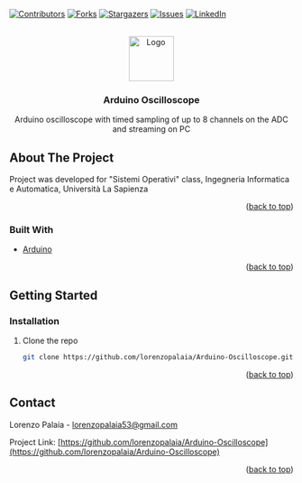 [![Contributors][contributors-shield]][contributors-url]
[![Forks][forks-shield]][forks-url]
[![Stargazers][stars-shield]][stars-url]
[![Issues][issues-shield]][issues-url]
[![LinkedIn][linkedin-shield]][linkedin-url]

<div id="top"></div>

<br />
<div align="center">
  <a href="https://github.com/lorenzopalaia/Arduino-Oscilloscope">
    <img src="https://brandslogos.com/wp-content/uploads/images/large/arduino-logo-1.png" alt="Logo" width="80" height="80">
  </a>

<h3 align="center">Arduino Oscilloscope</h3>

  <p align="center">
    Arduino oscilloscope with timed sampling of up to 8 channels on the ADC and streaming on PC
    <br />
  </p>
</div>



<!-- ABOUT THE PROJECT -->
## About The Project

Project was developed for "Sistemi Operativi" class, Ingegneria Informatica e Automatica, Università La Sapienza

<p align="right">(<a href="#top">back to top</a>)</p>



### Built With

* [Arduino](https://www.arduino.cc/)

<p align="right">(<a href="#top">back to top</a>)</p>



<!-- GETTING STARTED -->
## Getting Started

### Installation

1. Clone the repo
   ```sh
   git clone https://github.com/lorenzopalaia/Arduino-Oscilloscope.git
   ```
   
<p align="right">(<a href="#top">back to top</a>)</p>



<!-- CONTACT -->
## Contact

Lorenzo Palaia - lorenzopalaia53@gmail.com

Project Link: [https://github.com/lorenzopalaia/Arduino-Oscilloscope](https://github.com/lorenzopalaia/Arduino-Oscilloscope)

<p align="right">(<a href="#top">back to top</a>)</p>



<!-- MARKDOWN LINKS & IMAGES -->
<!-- https://www.markdownguide.org/basic-syntax/#reference-style-links -->
[contributors-shield]: https://img.shields.io/github/contributors/lorenzopalaia/Arduino-Oscilloscope.svg?style=for-the-badge
[contributors-url]: https://github.com/lorenzopalaia/Arduino-Oscilloscope/graphs/contributors
[forks-shield]: https://img.shields.io/github/forks/lorenzopalaia/Arduino-Oscilloscope.svg?style=for-the-badge
[forks-url]: https://github.com/lorenzopalaia/Arduino-Oscilloscope/network/members
[stars-shield]: https://img.shields.io/github/stars/lorenzopalaia/Arduino-Oscilloscope.svg?style=for-the-badge
[stars-url]: https://github.com/lorenzopalaia/Arduino-Oscilloscope/stargazers
[issues-shield]: https://img.shields.io/github/issues/lorenzopalaia/Arduino-Oscilloscope.svg?style=for-the-badge
[issues-url]: https://github.com/lorenzopalaia/Arduino-Oscilloscope/issues
[license-shield]: https://img.shields.io/github/license/lorenzopalaia/Arduino-Oscilloscope.svg?style=for-the-badge
[license-url]: https://github.com/lorenzopalaia/Arduino-Oscilloscope/blob/master/LICENSE.txt
[linkedin-shield]: https://img.shields.io/badge/-LinkedIn-black.svg?style=for-the-badge&logo=linkedin&colorB=555
[linkedin-url]: https://linkedin.com/in/lorenzo-palaia-7177a5202
[product-screenshot]: images/screenshot.png